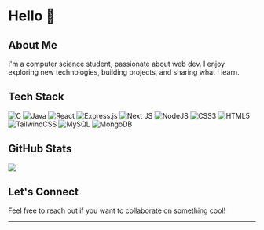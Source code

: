 # Hello 👋

## About Me
I'm a computer science student, passionate about web dev. I enjoy exploring new technologies, building projects, and sharing what I learn.

## Tech Stack
![C](https://img.shields.io/badge/c-%2300599C.svg?style=for-the-badge&logo=c&logoColor=white) 
![Java](https://img.shields.io/badge/java-%23ED8B00.svg?style=for-the-badge&logo=openjdk&logoColor=white) 
![React](https://img.shields.io/badge/react-%2320232a.svg?style=for-the-badge&logo=react&logoColor=%2361DAFB) 
![Express.js](https://img.shields.io/badge/express.js-%23404d59.svg?style=for-the-badge&logo=express&logoColor=%2361DAFB) 
![Next JS](https://img.shields.io/badge/Next-black?style=for-the-badge&logo=next.js&logoColor=white) 
![NodeJS](https://img.shields.io/badge/node.js-6DA55F?style=for-the-badge&logo=node.js&logoColor=white) 
![CSS3](https://img.shields.io/badge/css3-%231572B6.svg?style=for-the-badge&logo=css3&logoColor=white) 
![HTML5](https://img.shields.io/badge/html5-%23E34F26.svg?style=for-the-badge&logo=html5&logoColor=white) 
![TailwindCSS](https://img.shields.io/badge/tailwindcss-%2338B2AC.svg?style=for-the-badge&logo=tailwind-css&logoColor=white) 
![MySQL](https://img.shields.io/badge/mysql-4479A1.svg?style=for-the-badge&logo=mysql&logoColor=white) 
![MongoDB](https://img.shields.io/badge/MongoDB-%234ea94b.svg?style=for-the-badge&logo=mongodb&logoColor=white)

## GitHub Stats
<!-- ![](https://github-readme-stats.vercel.app/api/top-langs/?username=priyannss&theme=dark&hide_border=false&include_all_commits=false&count_private=false&layout=compact) -->

![](https://github-readme-stats.vercel.app/api/top-langs/?username=priyannss&theme=dark&hide_border=true&include_all_commits=false&count_private=false&layout=compact)

## Let's Connect
Feel free to reach out if you want to collaborate on something cool!

---

